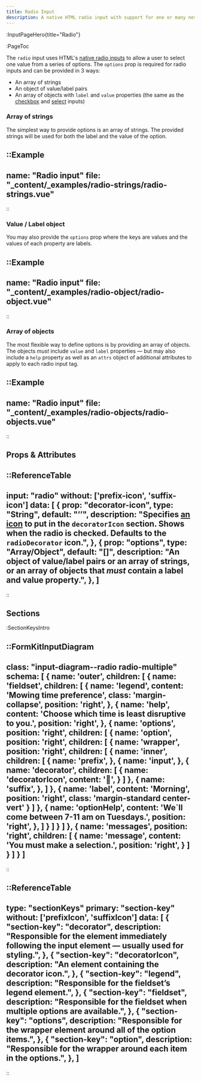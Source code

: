 ```yaml
---
title: Radio Input
description: A native HTML radio input with support for one or many nested options elements.
---
```


:InputPageHero{title="Radio"}

:PageToc

The `radio` input uses HTML's [native radio inputs](https://developer.mozilla.org/en-US/docs/Web/HTML/Element/input/radio) to allow a user to select one value from a series of options. The `options` prop is required for radio inputs and can be provided in 3 ways:

- An array of strings
- An object of value/label pairs
- An array of objects with `label` and `value` properties (the same as the [checkbox](/inputs/checkbox) and [select](/inputs/select) inputs)

### Array of strings

The simplest way to provide options is an array of strings. The provided strings will be used for both the label and the value of the option.

::Example
---
name: "Radio input"
file: "_content/_examples/radio-strings/radio-strings.vue"
---
::


### Value / Label object

You may also provide the `options` prop where the keys are values and the values of each property are labels.

::Example
---
name: "Radio input"
file: "_content/_examples/radio-object/radio-object.vue"
---
::


### Array of objects

The most flexible way to define options is by providing an array of objects. The objects _must_ include `value` and `label` properties — but may also include a `help` property as well as an `attrs` object of additional attributes to apply to each radio input tag.

::Example
---
name: "Radio input"
file: "_content/_examples/radio-objects/radio-objects.vue"
---
::


## Props & Attributes

::ReferenceTable
---
input: "radio" 
without: ['prefix-icon', 'suffix-icon'] 
data: [
  {
    prop: "decorator-icon",
    type: "String",
    default: "’’",
    description:
      "Specifies <a href=&quot;/essentials/icons&quot;>an icon</a> to put in the <code>decoratorIcon</code> section. Shows when the radio is checked. Defaults to the <code>radioDecorator</code> icon.",
  },
  {
    prop: "options",
    type: "Array/Object",
    default: "[]",
    description:
      "An object of value/label pairs or an array of strings, or an array of objects that <em>must</em> contain a label and value property.",
  },
]
---
::


## Sections

:SectionKeysIntro

::FormKitInputDiagram
---
class: "input-diagram--radio radio-multiple"
schema: [
  {
    name: 'outer',
    children: [
      {
        name: 'fieldset',
        children: [
          {
            name: 'legend',
            content: 'Mowing time preference',
            class: 'margin-collapse',
            position: 'right',
          },
          {
            name: 'help',
            content: 'Choose which time is least disruptive to you.',
            position: 'right',
          },
          {
            name: 'options',
            position: 'right',
            children: [
              {
                name: 'option',
                position: 'right',
                children: [
                  {
                    name: 'wrapper',
                    position: 'right',
                    children: [
                      {
                        name: 'inner',
                        children: [
                          {
                            name: 'prefix',
                          },
                          {
                            name: 'input',
                          },
                          {
                            name: 'decorator',
                            children: [
                              {
                                name: 'decoratorIcon',
                                content: '🔘',
                              }
                            ]
                          },
                          {
                            name: 'suffix',
                          },
                        ]
                      },
                      {
                        name: 'label',
                        content: 'Morning',
                        position: 'right',
                        class: 'margin-standard center-vert'
                      }
                    ]
                  },
                  {
                    name: 'optionHelp',
                    content: 'We`ll come between 7-11 am on Tuesdays.',
                    position: 'right',
                  },
                ]
              }
            ]
          }
        ]
      },
      {
          name: 'messages',
          position: 'right',
          children: [
            {
              name: 'message',
              content: 'You must make a selection.',
              position: 'right',
            }
          ]
        }
    ]
  }
]
---
::

::ReferenceTable
---
type: "sectionKeys"
primary: "section-key" 
without: ['prefixIcon', 'suffixIcon'] 
data: [
  {
    "section-key": "decorator",
    description:
      "Responsible for the element immediately following the input element — usually used for styling.",
  },
  {
    "section-key": "decoratorIcon",
    description: "An element containing the decorator icon.",
  },
  {
    "section-key": "legend",
    description: "Responsible for the fieldset’s legend element.",
  },
  {
    "section-key": "fieldset",
    description:
      "Responsible for the fieldset when multiple options are available.",
  },
  {
    "section-key": "options",
    description:
      "Responsible for the wrapper element around all of the option items.",
  },
  {
    "section-key": "option",
    description: "Responsible for the wrapper around each item in the options.",
  },
]
---
::

